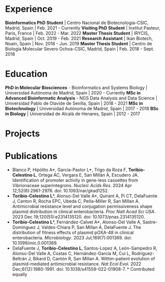 # Experience

**Bioinformatics PhD Student** \| Centro Nacional de Biotecnología-CSIC, Madrid, Spain \| Feb. 2021 - Currently
**Visiting PhD Student** \| Institut Pasteur, Paris, France \| Feb. 2022 - Mar. 2022
**Master Thesis Student** \| IRYCIS, Madrid, Spain \| Oct. 2019 - Feb. 2021
**Research Assistant** \| Ikan Biotech, Noain, Spain \| Nov. 2018 - Jun. 2019
**Master Thesis Student** \| Centro de Biología Molecular Severo Ochoa-CSIC, Madrid, Spain \| Feb. 2018 - Sept. 2018


# Education

**PhD in Molecular Biosciences** - Bioinformatics and Systems Biology \| Universidad Autónoma de Madrid, Spain \| 2020 - Currently
**MSc in Advanced Bioinformatic Analysis** - NGS Data Analysis and Data Science \| Universidad Pablo de Olavide de Sevilla, Spain \| 2018 - 2021
**MSc in Biotechnology** \| Universidad Autónoma de Madrid, Spain \| 2017 - 2018
**BSc in Biology** \| Universidad de Alcalá de Henares, Spain \| 2012 - 2017


# Projects


# Publications

* Blanco P, Hipólito A*, García-Pastor L*, Trigo da Roza F, **Toribio-Celestino L**, Ortega AC, Vergara E, San Millán Á, Escudero JA. Identification of promoter activity in gene-less cassettes from Vibrionaceae superintegrons. *Nucleic Acids Res*. 2024 Apr 12;52(6):2961-2976. doi: 10.1093/nar/gkad1252.
* **Toribio-Celestino L***, Alonso-Del Valle A*, Quirant A, Pi CT, DelaFuente J, Canton R, Rocha EPC, Ubeda C, Peña-Miller R, San Millan A. Antimicrobial resistance level and conjugation permissiveness shape plasmid distribution in clinical enterobacteria. *Proc Natl Acad Sci USA*. 2023 Dec 19;120(51):e2314135120. doi: 10.1073/pnas.2314135120.
* **Toribio-Celestino L***, Fernández-Calvet A*, Alonso-Del Valle A, Sastre-Dominguez J, Valdes-Chiara P, San Millan A, DelaFuente J. The distribution of fitness effects of plasmid pOXA-48 in clinical enterobacteria. *Microbiology*. 2023 Jul;169(7):001369. doi: 10.1099/mic.0.001369.
* DelaFuente J, **Toribio-Celestino L**, Santos-Lopez A, León-Sampedro R, Alonso-Del Valle A, Costas C, Hernández-García M, Cui L, Rodríguez-Beltrán J, Bikard D, Cantón R, San Millan A. Within-patient evolution of plasmid-mediated antimicrobial resistance. *Nat Ecol Evol*. 2022 Dec;6(12):1980-1991. doi: 10.1038/s41559-022-01908-7.
\* Contributed equally
